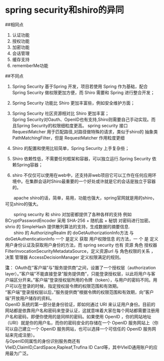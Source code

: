 # spring security和shiro的异同

##相同点

1. 认证功能
2. 授权功能
3. 加密功能
4. 会话管理
5. 缓存支持
6. rememberMe功能

##不同点

1. Spring Security 基于Spring 开发，项目若使用 Spring 作为基础，配合 Spring Security 做权限更加方便，而 Shiro 需要和 Spring 进行整合开发；
2. Spring Security 功能比 Shiro 更加丰富些，例如安全维护方面；
3. Spring Security 社区资源相对比 Shiro 更加丰富；  
Spring Security对Oauth、OpenID也有支持,Shiro则需要自己手动实现。而且Spring Security的权限细粒度更高。
spring security 接口 RequestMatcher 用于匹配路径,对路径做特殊的请求，类似于shiro的
抽象类 PathMatchingFilter，但是 RequestMatcher 作用粒度更细
 
4. Shiro 的配置和使用比较简单，Spring Security 上手复杂些；
5. Shiro 依赖性低，不需要任何框架和容器，可以独立运行.Spring Security 依赖Spring容器；
6. shiro 不仅仅可以使用在web中，还支持非web项目它可以工作在任何应用环境中。在集群会话时Shiro最重要的一个好处或许就是它的会话是独立于容器的。

&emsp;&emsp;apache shiro的话，简单，易用，功能也强大，spring官网就是用的shiro，可见shiro的强大。

 

&emsp;&emsp;spring security 和 shiro 对加密都提供了各种各样的支持 例如 BCryptPasswordEncoder 采用 SHA-256 + 随机盐 + 秘钥 对密码进行加密。shrio 的 SimpleHash 提供散列算法的支持，生成数据的摘要信息.  
&emsp;&emsp;shiro 的 AuthorizingRealm 的 doGetAuthorizationInfo方法 与 doGetAuthenticationInfo 一个 是定义 获取 用户权限信息 的方法，一 个 是 定义用户身份认证及获取用户身份的方法，而 spring security 也有 资源 角色 授权器 FilterInvocationSecurityMetadataSource，定义资源url 与 角色权限的关系 ， 决策 管理器 AccessDecisionManager 定义权限满足的规则。  

**注**：
OAuth在”客户端”与”服务提供商”之间，设置了一个授权层（authorization layer）。”客户端”不能直接登录”服务提供商”，只能登录授权层，以此将用户与客户端区分开来。”客户端”登录授权层所用的令牌（token），与用户的密码不同。用户可以在登录的时候，指定授权层令牌的权限范围和有效期。  
“客户端”登录授权层以后，”服务提供商”根据令牌的权限范围和有效期，向”客户端”开放用户储存的资料。  
OpenID 系统的第一部分是身份验证，即如何通过 URI 来认证用户身份。目前的网站都是依靠用户名和密码来登录认证，这就意味着大家在每个网站都需要注册用户名和密码，即便你使用的是同样的密码。如果使用 OpenID ，你的网站地址（URI）就是你的用户名，而你的密码安全的存储在一个 OpenID 服务网站上（你可以自己建立一个 OpenID 服务网站，也可以选择一个可信任的 OpenID 服务网站来完成注册）。  
与OpenID同属性的身份识别服务商还有ⅥeID,ClaimID,CardSpace,Rapleaf,Trufina ID Card等，其中ⅥeID通用账户的应用最为广泛。  